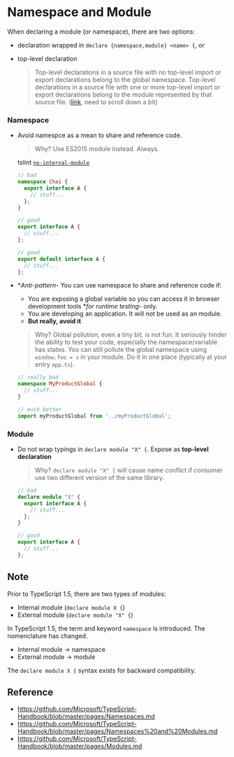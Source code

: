 # Namespace and Module
When declaring a module (or namespace), there are two options:
- declaration wrapped in `declare {namespace,module} <name> {`, or
- top-level declaration

  > Top-level declarations in a source file with no top-level import or export declarations belong to the global namespace.
  > Top-level declarations in a source file with one or more top-level import or export declarations belong to the module represented by that source file. ([link](https://github.com/Microsoft/TypeScript/blob/master/doc/spec.md#23-declarations), need to scroll down a bit)

### Namespace
- Avoid namespce as a mean to share and reference code.

  > Why? Use ES2015 module instead. Always.

  tslint [`no-internal-module`](tslint.md/no-internal-module-native)

  ```ts
  // bad
  namespace Chai {
    export interface A {
      // stuff...
    };
  }

  // good
  export interface A {
    // stuff...
  };

  // good
  export default interface A {
    // stuff...
  };
  ```

- **Anti-pattern*- You can use namespace to share and reference code if:
  - You are exposing a global variable so you can access it in browser development tools **for runtime testing*- only.
  - You are developing an application. It will not be used as an module.
  - **But really, avoid it**

  > Why? Global pollution, even a tiny bit, is not fun.
  > It seriously hinder the ability to test your code, especially the namespace/variable has states.
  > You can still pollute the global namespace using `window.foo = x` in your module. Do it in one place (typically at your entry `app.ts`).

  ```ts
  // really bad
  namespace MyProductGlobal {
    // stuff...
  }

  // much better
  import myProductGlobal from '../myProductGlobal';
  ```

### Module
- Do not wrap typings in `declare module "X" {`. Expose as **top-level declaration**

  > Why? `declare module "X" {` will cause name conflict if consumer use two different version of the same library.

  ```ts
  // bad
  declare module "X" {
    export interface A {
      // stuff...
    };
  }

  // good
  export interface A {
    // stuff...
  };
  ```


## Note
Prior to TypeScript 1.5, there are two types of modules:
- Internal module (`declare module X {`)
- External module (`declare module "X" {`)

In TypeScript 1.5, the term and keyword `namespace` is introduced.
The nomenclature has changed.
- Internal module -> namespace
- External module -> module

The `declare module X {` syntax exists for backward compatibility.

## Reference
- https://github.com/Microsoft/TypeScript-Handbook/blob/master/pages/Namespaces.md
- https://github.com/Microsoft/TypeScript-Handbook/blob/master/pages/Namespaces%20and%20Modules.md
- https://github.com/Microsoft/TypeScript-Handbook/blob/master/pages/Modules.md
